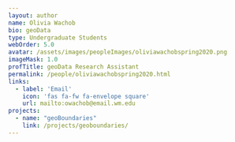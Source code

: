 ```yaml
---
layout: author
name: Olivia Wachob
bio: geoData
type: Undergraduate Students
webOrder: 5.0
avatar: /assets/images/peopleImages/oliviawachobspring2020.png
imageMask: 1.0
profTitle: geoData Research Assistant
permalink: /people/oliviawachobspring2020.html 
links:
  - label: 'Email'
    icon: 'fas fa-fw fa-envelope square'
    url: mailto:owachob@email.wm.edu
projects:
  - name: "geoBoundaries"
    link: /projects/geoboundaries/
---
```

